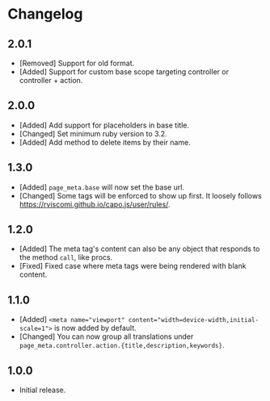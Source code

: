 # Changelog

<!--
Prefix your message with one of the following:

- [Added] for new features.
- [Changed] for changes in existing functionality.
- [Deprecated] for soon-to-be removed features.
- [Removed] for now removed features.
- [Fixed] for any bug fixes.
- [Security] in case of vulnerabilities.
-->

## 2.0.1

- [Removed] Support for old format.
- [Added] Support for custom base scope targeting controller or controller +
  action.

## 2.0.0

- [Added] Add support for placeholders in base title.
- [Changed] Set minimum ruby version to 3.2.
- [Added] Add method to delete items by their name.

## 1.3.0

- [Added] `page_meta.base` will now set the base url.
- [Changed] Some tags will be enforced to show up first. It loosely follows
  https://rviscomi.github.io/capo.js/user/rules/.

## 1.2.0

- [Added] The meta tag's content can also be any object that responds to the
  method `call`, like procs.
- [Fixed] Fixed case where meta tags were being rendered with blank content.

## 1.1.0

- [Added] `<meta name="viewport" content="width=device-width,initial-scale=1">`
  is now added by default.
- [Changed] You can now group all translations under
  `page_meta.controller.action.{title,description,keywords}`.

## 1.0.0

- Initial release.
